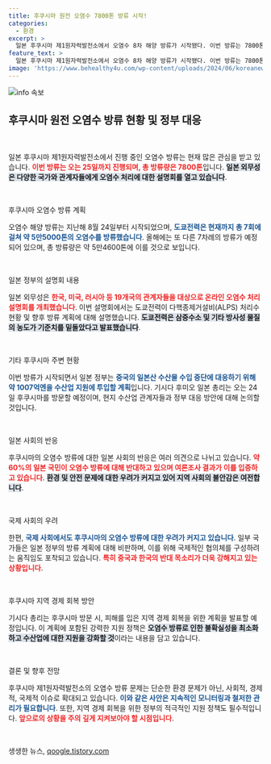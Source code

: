 ```yaml
---
title: 후쿠시마 원전 오염수 7800톤 방류 시작!
categories:
  - 환경
excerpt: >
  일본 후쿠시마 제1원자력발전소에서 오염수 8차 해양 방류가 시작됐다. 이번 방류는 7800톤에 달하며, 일본 외무성은 관련 국가와 온라인 설명회를 개최했다. 기시다 총리는 후쿠시마 방문을 계획하며 수산업 지원 방안을 논의할 예정이다.
feature_text: >
  일본 후쿠시마 제1원자력발전소에서 오염수 8차 해양 방류가 시작됐다. 이번 방류는 7800톤에 달하며, 일본 외무성은 관련 국가와 온라인 설명회를 개최했다. 기시다 총리는 후쿠시마 방문을 계획하며 수산업 지원 방안을 논의할 예정이다.
image: 'https://www.behealthy4u.com/wp-content/uploads/2024/06/koreanews.jpg'
---
```


<p><img src="https://www.behealthy4u.com/wp-content/uploads/2024/06/koreanews.jpg" alt="info 속보" /></p>

<h2 data-ke-size="size26">후쿠시마 원전 오염수 방류 현황 및 정부 대응</h2>

<p data-ke-size="size16">&nbsp;</p>  

<p>일본 후쿠시마 제1원자력발전소에서 진행 중인 오염수 방류는 현재 많은 관심을 받고 있습니다. <b><span style="color: #ee2323;">이번 방류는 오는 25일까지 진행되며, 총 방류량은 7800톤</span></b>입니다. <b><span style="background-color: #21538527;">일본 외무성은 다양한 국가와 관계자들에게 오염수 처리에 대한 설명회를 열고 있습니다</span></b>.</p>

<p data-ke-size="size16">&nbsp;</p>

<p>후쿠시마 오염수 방류 계획</p>

<p>오염수 해양 방류는 지난해 8월 24일부터 시작되었으며, <b><span style="color: #1a5490;">도쿄전력은 현재까지 총 7회에 걸쳐 약 5만5000톤의 오염수를 방류했습니다</span></b>. 올해에는 또 다른 7차례의 방류가 예정되어 있으며, 총 방류량은 약 5만4600톤에 이를 것으로 보입니다.</p>

<p data-ke-size="size16">&nbsp;</p>

<p>일본 정부의 설명회 내용</p>

<p>일본 외무성은 <b><span style="color: #ee2323;">한국, 미국, 러시아 등 19개국의 관계자들을 대상으로 온라인 오염수 처리 설명회를 개최했습니다</span></b>. 이번 설명회에서는 도쿄전력이 다핵종제거설비(ALPS) 처리수 현황 및 향후 방류 계획에 대해 설명했습니다. <b><span style="background-color: #21538527;">도쿄전력은 삼중수소 및 기타 방사성 물질의 농도가 기준치를 밑돌았다고 발표했습니다</span></b>.</p>

<p data-ke-size="size16">&nbsp;</p>

<p>기타 후쿠시마 주변 현황</p>

<p>이번 방류가 시작되면서 일본 정부는 <b><span style="color: #1a5490;">중국의 일본산 수산물 수입 중단에 대응하기 위해 약 1007억엔을 수산업 지원에 투입할 계획</span></b>입니다. 기시다 후미오 일본 총리는 오는 24일 후쿠시마를 방문할 예정이며, 현지 수산업 관계자들과 정부 대응 방안에 대해 논의할 것입니다.</p>

<p data-ke-size="size16">&nbsp;</p>

<p>일본 사회의 반응</p>

<p>후쿠시마의 오염수 방류에 대한 일본 사회의 반응은 여러 의견으로 나뉘고 있습니다. <b><span style="color: #ee2323;">약 60%의 일본 국민이 오염수 방류에 대해 반대하고 있으며 여론조사 결과가 이를 입증하고 있습니다</span></b>. <b><span style="background-color: #21538527;">환경 및 안전 문제에 대한 우려가 커지고 있어 지역 사회의 불안감은 여전합니다</span></b>.</p>

<p data-ke-size="size16">&nbsp;</p>

<p>국제 사회의 우려</p>

<p>한편, <b><span style="color: #1a5490;">국제 사회에서도 후쿠시마의 오염수 방류에 대한 우려가 커지고 있습니다</span></b>. 일부 국가들은 일본 정부의 방류 계획에 대해 비판하며, 이를 위해 국제적인 협의체를 구성하려는 움직임도 포착되고 있습니다. <b><span style="color: #ee2323;">특히 중국과 한국의 반대 목소리가 더욱 강해지고 있는 상황입니다</span></b>.</p>

<p data-ke-size="size16">&nbsp;</p>

<p>후쿠시마 지역 경제 회복 방안</p>

<p>기시다 총리는 후쿠시마 방문 시, 피해를 입은 지역 경제 회복을 위한 계획을 발표할 예정입니다. 이 계획에 포함된 강력한 지원 정책은 <b><span style="background-color: #21538527;">오염수 방류로 인한 불확실성을 최소화하고 수산업에 대한 지원을 강화할 것</span></b>이라는 내용을 담고 있습니다.</p>

<p data-ke-size="size16">&nbsp;</p>

<p>결론 및 향후 전망</p>

<p>후쿠시마 제1원자력발전소의 오염수 방류 문제는 단순한 환경 문제가 아닌, 사회적, 경제적, 국제적 이슈로 확대되고 있습니다. <b><span style="color: #1a5490;">이와 같은 사안은 지속적인 모니터링과 철저한 관리가 필요합니다</span></b>. 또한, 지역 경제 회복을 위한 정부의 적극적인 지원 정책도 필수적입니다. <b><span style="color: #ee2323;">앞으로의 상황을 주의 깊게 지켜보아야 할 시점입니다</span></b>. </p>

<p data-ke-size="size16">&nbsp;</p>
생생한 뉴스, <a href="https://qoogle.tistory.com" rel="dofollow">qoogle.tistory.com</a>


